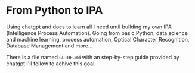 # From Python to IPA

Using chatgpt and docs to learn all I need until building my own IPA (Intelligence Process Automation). Going from basic Python, data science and machine learning, process automation, Optical Character Recognition, Database Management and more...

There is a file named `GUIDE.md` with an step-by-step guide provided by chatgpt I'll follow to achive this goal.
